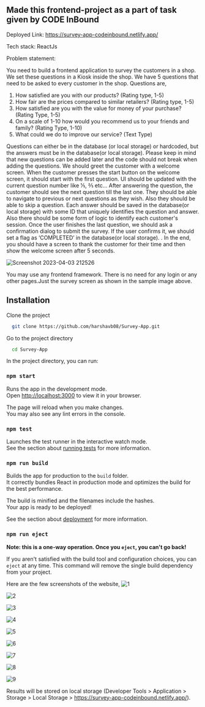 ## Made this frontend-project as a part of task given by CODE InBound
Deployed Link: https://survey-app-codeinbound.netlify.app/

Tech stack: ReactJs

Problem statement:

You need to build a frontend application to survey the customers in a shop. We set these
questions in a Kiosk inside the shop. We have 5 questions that need to be asked to every
customer in the shop. Questions are,
1. How satisfied are you with our products? (Rating type, 1-5)
2. How fair are the prices compared to similar retailers? (Rating type, 1-5)
3. How satisfied are you with the value for money of your purchase? (Rating Type, 1-5)
4. On a scale of 1-10 how would you recommend us to your friends and family? (Rating Type, 1-10)
5. What could we do to improve our service? (Text Type)

Questions can either be in the database (or local storage) or hardcoded, but the answers must
be in the database(or local storage). Please keep in mind that new questions can be added later
and the code should not break when adding the questions. We should greet the customer with a
welcome screen. When the customer presses the start button on the welcome screen, it should
start with the first question. UI should be updated with the current question number like 1⁄5, 2⁄5
etc... After answering the question, the customer should see the next question till the last one.
They should be able to navigate to previous or next questions as they wish. Also they should be
able to skip a question. Each answer should be saved in the database(or local storage) with
some ID that uniquely identifies the question and answer. Also there should be some form of
logic to identify each customer's session.
Once the user finishes the last question, we should ask a confirmation dialog to submit the
survey. If the user confirms it, we should set a flag as ‘COMPLETED’ in the database(or local
storage). . In the end, you should have a screen to thank the customer for their time and then
show the welcome screen after 5 seconds. 

![Screenshot 2023-04-03 212526](https://user-images.githubusercontent.com/73329321/229563313-89d56c08-f0b6-491f-968d-6301f6aa9f07.png)

You may use any frontend framework. There is no need for any login or any other
pages.Just the survey screen as shown in the sample image above.

## Installation

Clone the project

```bash
  git clone https://github.com/harshavb08/Survey-App.git
```

Go to the project directory

```bash
  cd Survey-App
```
In the project directory, you can run:

### `npm start`

Runs the app in the development mode.\
Open [http://localhost:3000](http://localhost:3000) to view it in your browser.

The page will reload when you make changes.\
You may also see any lint errors in the console.

### `npm test`

Launches the test runner in the interactive watch mode.\
See the section about [running tests](https://facebook.github.io/create-react-app/docs/running-tests) for more information.

### `npm run build`

Builds the app for production to the `build` folder.\
It correctly bundles React in production mode and optimizes the build for the best performance.

The build is minified and the filenames include the hashes.\
Your app is ready to be deployed!

See the section about [deployment](https://facebook.github.io/create-react-app/docs/deployment) for more information.

### `npm run eject`

**Note: this is a one-way operation. Once you `eject`, you can't go back!**

If you aren't satisfied with the build tool and configuration choices, you can `eject` at any time. This command will remove the single build dependency from your project.


Here are the few screenshots of the website,
![1](https://user-images.githubusercontent.com/73329321/229564762-0728bc63-8997-4834-bd25-d042c7135241.png)

![2](https://user-images.githubusercontent.com/73329321/229564873-5186e690-391a-45fc-b331-915408e274b3.png)

![3](https://user-images.githubusercontent.com/73329321/229564903-8c9a0a9c-04fa-4ae1-9a8d-195456bef426.png)

![4](https://user-images.githubusercontent.com/73329321/229564926-e4f2ec2c-46b2-43e8-b59c-6b6e1ae135b5.png)

![5](https://user-images.githubusercontent.com/73329321/229564945-2abd5832-3f34-417f-949e-cd0000019828.png)

![6](https://user-images.githubusercontent.com/73329321/229564967-e11d5a3f-7352-44a1-96bd-fe7fae69c76d.png)

![7](https://user-images.githubusercontent.com/73329321/229564980-ef675053-cbcd-48cc-8660-5ca43fdff984.png)

![8](https://user-images.githubusercontent.com/73329321/229564996-682955f0-8deb-463c-bafb-9091b7d94d41.png)

![9](https://user-images.githubusercontent.com/73329321/229565015-e88f6408-5fb8-4111-99ca-f8b1346879cd.png)

Results will be stored on local storage (Developer Tools > Application > Storage > Local Storage > https://survey-app-codeinbound.netlify.app/).

